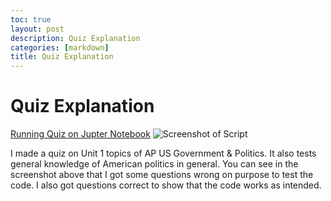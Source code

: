 ```yaml
---
toc: true
layout: post
description: Quiz Explanation
categories: [markdown]
title: Quiz Explanation
---
```

# Quiz Explanation


[Running Quiz on Jupter Notebook](https://nicolasmosqueda.github.io/APCSP/jupyter/2022/08/28/quiz.html)
![Screenshot of Script](https://i.imgur.com/XYQVXW6.png)


I made a quiz on Unit 1 topics of AP US Government & Politics. It also tests general knowledge of American politics in general. You can see in the screenshot above that I got some questions wrong on purpose to test the code. I also got questions correct to show that the code works as intended.


